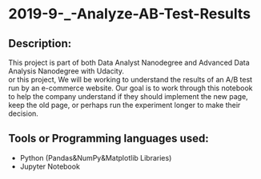 # 2019-9-_-Analyze-AB-Test-Results

## Description:
This project is part of both Data Analyst Nanodegree and Advanced Data Analysis Nanodegree with Udacity.  
or this project, We will be working to understand the results of an A/B test run by an e-commerce website. 
Our goal is to work through this notebook to help the company understand if they should implement the new page, keep the old page, 
or perhaps run the experiment longer to make their decision.

## Tools or Programming languages used:
- Python (Pandas&NumPy&Matplotlib Libraries)
- Jupyter Notebook
